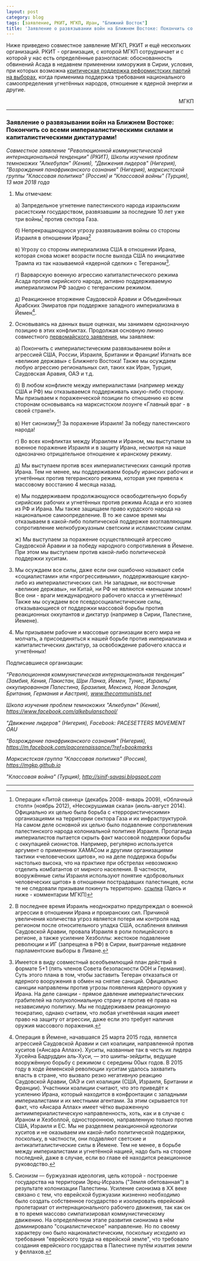 ```yaml
---
layout: post
category: blog
tags: [заявление, РКИТ, МГКП, Иран, "Ближний Восток"]
title: 'Заявление о развязывании войн на Ближнем Востоке: Покончить со всеми империалистическими силами и капиталистическими диктатурами!'
---
```


Ниже приведено совместное заявление МГКП, РКИТ и ещё нескольких организаций. РКИТ - организация, с которой МГКП сотрудничает и с которой у нас есть определённые разногласия: обоснованность обвинений Асада в недавнем применении химоружия в Сирии, условия, при которых возможна [критическая поддержка реформистских партий на выборах](https://mgkp.github.io/blog/2018/03/16/elections), когда применима поддержка требования национального самоопределения угнетённых народов, отношение к ядерной энергии и другие.

<p style="text-align: right;">МГКП</p>

<hr/>

### Заявление о развязывании войн на Ближнем Востоке: Покончить со всеми империалистическими силами и капиталистическими диктатурами!

*Совместное заявление "Революционной коммунистической интернациональной тенденции" (РКИТ), Школы изучения проблем темнокожих "Алкебулан" (Кения), "Движения лидеров" (Нигерия), "Возрождения панафриканского сознания" (Нигерия), марксистской группы "Классовая политика" (Россия) и "Классовой войны" (Турция), 13 мая 2018 года*

1. Мы отмечаем:

   а) Запредельное угнетение палестинского народа израильским расистским государством, развязавшим за последние 10 лет уже три войны[^1] против сектора Газа.

   б) Непрекращающуюся угрозу развязывания войны со стороны Израиля в отношении Ирана[^2]

   в) Угрозу со стороны империализма США в отношении Ирана, которая снова может возрасти после выхода США по инициативе Трампа из так называемой «ядерной сделки» с Тегераном[^3].

   г) Варварскую военную агрессию капиталистического режима Асада против сирийского народа, активно поддерживаемую империализмом РФ заодно с тегеранским режимом.

   д) Реакционное вторжение Саудовской Аравии и Объединённых Арабских Эмиратов при поддержке западного империализма в Йемен[^4].

2. Основываясь на данных выше оценках, мы занимаем однозначную позицию в этих конфликтах. Продолжая основную линию совместного [первомайского заявления](https://mgkp.github.io/blog/2018/04/28/greetings), мы заявляем:

   а) Покончить с империалистическим развязыванием войн и агрессией США, России, Израиля, Британии и Франции! Изгнать все «великие державы» с Ближнего Востока! Также мы осуждаем любую агрессию региональных сил, таких как Иран, Турция, Саудовская Аравия, ОАЭ и т.д.

   б) В любом конфликте между империалистами (например между США и РФ) мы отказываемся поддерживать какую-либо сторону. Мы призываем к пораженческой позиции по отношению ко всем сторонам основываясь на марксистском лозунге «Главный враг - в своей стране!».

   в) Нет сионизму[^5]! За поражение Израиля! За победу палестинского народа!

   г) Во всех конфликтах между Израилем и Ираном, мы выступаем за военное поражение Израиля и в защиту Ирана, несмотря на наше однозначно отрицательное отношение к иранскому режиму.

   д) Мы выступаем против всех империалистических санкций против Ирана. Тем не менее, мы поддерживаем борьбу иранских рабочих и угнетённых против тегеранского режима, которая уже привела к массовому восстанию 4 месяца назад.

   е) Мы поддерживаем продолжающуюся освободительную борьбу сирийских рабочих и угнетённых против режима Асада и его хозяев из РФ и Ирана. Мы также защищаем право курдского народа на национальное самоопределение. В то же самое время мы отказываем в какой-либо политической поддержке возглавляющим сопротивление мелкобуржуазным светским и исламистским силам.

   ж) Мы выступаем за поражение осуществляющей агрессию Саудовской Аравии и за победу народного сопротивления в Йемене. При этом мы выступаем против какой-либо политической поддержки хуситам.

3. Мы осуждаем все силы, даже если они ошибочно называют себя «социалистами» или «прогрессивными», поддерживающие какую-либо из империалистических сил. Ни западные, ни восточные «великие державы», ни Китай, ни РФ не являются «меньшим злом»! Все они - враги международного рабочего класса и угнетённых! Также мы осуждаем все псевдосоциалистические силы, отказывающиеся от поддержки массовой борьбы против реакционных оккупантов и диктатур (например в Сирии, Палестине, Йемене).

4. Мы призываем рабочие и массовые организации всего мира не молчать, а присоединяться к нашей борьбе против империализма и капиталистических диктатур, за освобождение рабочего класса и угнетённых!

Подписавшиеся организации:

*“Революционная коммунистическая интернациональная тенденция” (Замбия, Кения, Пакистан, Шри Ланка, Йемен, Тунис, Израиль/оккупированная Палестина, Бразилия, Мексика, Новая Зеландия, Британия, Германия и Австрия), www.thecommunists.net*

*Школа изучения проблем темнокожих "Алкебулан" (Кения), https://www.facebook.com/alkebulanschool/*

*"Движение лидеров" (Нигерия), Facebook: PACESETTERS MOVEMENT OAU*

*"Возрождение панафриканского сознания" (Нигерия), https://m.facebook.com/pacorenaissance/?ref=bookmarks*

*Марксистская группа "Классовая политика" (Россия), https://mgkp.github.io*

*"Классовая война" (Турция), http://sinif-savasi.blogspot.com*

<hr/>

[^1]: Операции «Литой свинец» (декабрь 2008- январь 2009), «Облачный столп» (ноябрь 2012), «Несокрушимая скала» (июль-август 2014). Официально их целью была борьба с «террористическими» организациями на территории сектора Газа и их инфраструктурой. На самом деле основной их целью было подавление сопротивления палестинского народа колониальной политике Израиля. Пропаганда империалистов пытается скрыть факт массовой поддержки борьбы с оккупацией сионистов. Например, регулярно используется аргумент о применении ХАМАСом и другими организациями тактики «человеческих щитов», но на деле поддержка борьбы настолько высока, что на практике при обстрелах невозможно отделить комбатантов от мирного населения. В частности, вооружённые силы Израиля используют понятие «добровольных человеческих щитов» в отношении пострадавших палестинцев, если те не следовали призывам покинуть территорию. [ссылка](https://engagedscholarship.csuohio.edu/cgi/viewcontent.cgi?referer=https://en.wikipedia.org/&httpsredir=1&article=1193&context=fac_articles) (Здесь и ниже - комментарии МГКП)

[^2]: В последнее время Израиль неоднократно предупреждал о военной агрессии в отношении Ирана и проиранских сил. Причиной увеличения количества угроз является потеря им контроля над регионом после относительного упадка США, ослабления влияния Саудовской Аравии, провала Израиля в роли полицейского в регионе, а также усиление Хезболлы: жестокое подавление революции и ИГ (запрещена в РФ) в Сирии, выигранные недавние парламентские выборы в Ливане.

[^3]: Имеется в виду совместный всеобъемлющий план действий в формате 5+1 (пять членов Совета безопасности ООН и Германия). Суть этого плана в том, чтобы заставить Тегеран отказаться от ядерного вооружения в обмен на снятие санкций. Официально санкции направлены против угрозы появления ядерного оружия у Ирана. На деле санкции - прямое давление империалистических грабителей на полуколониальную страну и против её права на независимую политику. Мы не поддерживаем реакционную теократию, однако считаем, что любая угнетённая нация имеет право на защиту от агрессии, даже если это требует наличия оружия массового поражения.

[^4]: Операция в Йемене, начавшаяся 25 марта 2015 года, является агрессией Саудовской Аравии и сил коалиции, направленной против хуситов («Ансара Аллах»). Хуситы, названные так в честь их лидера Хусейна Бадруддин аль-Хуси, — это шииты-зейдиты, ведущие вооружённую борьбу с режимом с середины 00ых годов. В 2015 году в ходе йеменской революции хуситам удалось захватить власть в стране, что вызвало резко негативную реакцию Саудовской Аравии, ОАЭ и сил коалиции (США, Израиля, Британии и Франции). Участники коалиции считают, что это приведёт к усилению Ирана, который находится в конфронтации с западными империалистами и их местными агентами. За этим скрывается тот факт, что «Ансара Аллах» имеет чётко выраженную антиимпериалистическую направленность, хоть, как и в случае с Ираном и Хезболлой, одностороннюю, направленную только против США, Израиля и ЕС. Мы не разделяем реакционной идеологии хуситов и не оказываем им какой-либо политической поддержки, поскольку, в частности, они подавляют светские и антикапиталистические силы в Йемене. Тем не менее, в борьбе между империалистами и угнетённой нацией, надо быть на стороне последней, даже в случае, если во главе её находится реакционное руководство.

[^5]: Сионизм — буржуазная идеология, цель которой - построение государства на территории Эрец-Исраэль ("Земля обетованная") в результате колонизации Палестины. Усиление сионизма в ХХ веке связано с тем, что еврейской буржуазии жизненно необходимо было создать собственное государство и изолировать еврейский пролетариат от интернационального рабочего движения, так как он в то время массово симпатизировал коммунистическому движению. На определённом этапе развития сионизма в нём доминировало "социалистическое" направление. Но по своему характеру оно было националистическим, поскольку исходило из требования "еврейского труда на еврейской земле", что требовало создания еврейского государства в Палестине путём изъятия земли у феллахов.